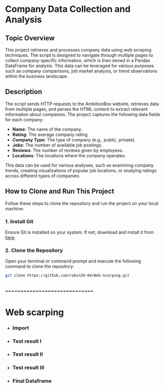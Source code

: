 
# Company Data Collection and Analysis

## Topic Overview
This project retrieves and processes company data using web scraping techniques. The script is designed to navigate through multiple pages to collect company-specific information, which is then stored in a Pandas DataFrame for analysis. This data can be leveraged for various purposes such as company comparisons, job market analysis, or trend observations within the business landscape.

## Description
The script sends HTTP requests to the AmbitionBox website, retrieves data from multiple pages, and parses the HTML content to extract relevant information about companies. The project captures the following data fields for each company:

- **Name**: The name of the company.
- **Rating**: The average company rating.
- **Company Type**: The type of company (e.g., public, private).
- **Jobs**: The number of available job postings.
- **Reviews**: The number of reviews given by employees.
- **Locations**: The locations where the company operates.

This data can be used for various analyses, such as examining company trends, creating visualizations of popular job locations, or studying ratings across different types of companies.

## How to Clone and Run This Project
Follow these steps to clone the repository and run the project on your local machine:

### 1. Install Git
Ensure Git is installed on your system. If not, download and install it from [here](https://git-scm.com/).

### 2. Clone the Repository
Open your terminal or command prompt and execute the following command to clone the repository:

```bash
git clone https://github.com/rabin20-04/Web-Scarping.git
```

## -----------------------------
# Web scarping 
- ### Import 
- ### Test result I 
- ### Test result II 
- ### Test result III
- ### Final Dataframe 
